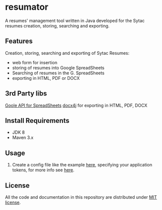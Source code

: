 # resumator
A resumes' management tool written in Java developed for the Sytac resumes creation, storing, searching and exporting.

## Features
Creation, storing, searching and exporting of Sytac Resumes:
- web form for insertion
- storing of resumes into Google SpreadSheets
- Searching of resumes in the G. SpreadSheets
- exporting in HTML, PDF or DOCX

## 3rd Party libs
[Goole API for SpreadSheets](https://developers.google.com/google-apps/spreadsheets/?hl=en)
[docx4j](https://github.com/plutext/docx4j) for exporting in HTML, PDF, DOCX 

## Install Requirements
* JDK 8
* Maven 3.x

## Usage
1. Create a config file like the example [here](TODO), specifying your application tokens, for more info see [here](https://developers.google.com/google-apps/spreadsheets/authorize).

## License
All the code and documentation in this repository are distributed under [MIT license](https://opensource.org/licenses/MIT).
